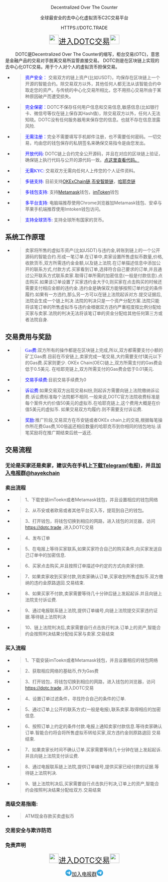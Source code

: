 <p align="center"> Decentralized Over The Counter</p>
<p align="center"> 全球最安全的去中心化虚拟货币C2C交易平台</p>
<p align="center"> HTTPS://DOTC.TRADE</p>
<p align="center"><a href="/dotc/#/allOrders"  ><img src="https://dotc.trade/dotc/static/media/logo.7f64ab42.svg" width=30px height=30px><font size="5">进入DOTC交易</font><img src="https://dotc.trade/dotc/static/media/logo.7f64ab42.svg" width=30px height=30px> </a></p>
&ensp;&ensp;&ensp;&ensp; DOTC是Decentralized Over The Counter的缩写，柜台交易(OTC)，意思是金融产品的交易对手脱离交易所监管直接交易。 DOTC则是在区块链上实现的去中心化OTC交易。用于个人对个人的虚拟货币担保交易。

* ><font color=Blue face="黑体">资产安全：</font> 交易双方的链上资产(比如USDT)，均保存在区块链上一个开源的智能合约。除交易双方以外，其他任何人都无法从该智能合约中取走您的资产。与传统的中心化交易所相比，您不用担心交易所由于某种原因破产而遭受损失。
* ><font color=Blue face="黑体">完全保密：</font>DOTC不保存任何用户信息和交易信息,敏感信息(比如银行卡、微信号等仅在链上保存其Hash值)，除交易双方以外，任何人无法知晓。DOTC没有任何服务器用来保存您的信息。也就不存在信息泄露风险.
* ><font color=Blue face="黑体">无需注册：</font>完全不需要填写手机邮件注册，也不需要任何密码。一切交易，均由您的钱包保存的私钥签名来确保交易指令是由您发出。
* ><font color=Blue face="黑体">开放代码: </font>DOTC链上合约完全公开源码，并且在对应的区块链上验证，确保链上执行代码与公开的源代码一致。[点这里查看代码。](/cn/open.html)
* ><font color=Blue face="黑体">无需KYC:  </font>交易双方无需向任何人上传您的个人证件资料。
* ><font color=Blue face="黑体">多链支持: </font>目前支持[OKExChain链](https://www.okex.com/oec),[币安智能链](https://www.binance.org/cn)，[哈耶克链](https://hayek.link)
* ><font color=Blue face="黑体">多钱包支持: </font>支持[Metamask](https://metamask.io/)钱包，[imToken](https://imtoken.im/)钱包
* ><font color=Blue face="黑体">多平台支持: </font>电脑端推荐使用Chrome浏览器加Metamask钱包、安卓与苹果手机端推荐使用Imtoken钱包访问。
* ><font color=Blue face="黑体">支持全球货币: </font>支持全球所有国家的货币。

## 系统工作原理
* >卖家将所售的虚拟币资产(比如USDT)与违约金,转账到链上的一个公开源码的智能合约.形成一笔订单.在订单中,卖家设置所售虚拟币数量,价格,收款货币,双方所需违约金金额,以及链上法院.在订单描述信息中添加公开的联系方式,付款方式.买家看到订单,选择符合自己要求的订单,并且通过公开联系方式联系卖家.取得订单所需的加密信息(一般是付款信息).点击购买.如果该订单设置了买家违约金大于0,则买家在点击购买的时候还需要支付相应金额的违约金.违约金是确保双方能够按照订单约定的条件履约.如果有一方违约,那么另一方可以在链上法院起诉对方.提交证据后,法院会生成一个链上判决.法院的判决只是一个资产分配方案.法院只能将该笔订单的所售虚拟币与违约金根据双方违约严重程度按比例分配给买家与卖家.法院的判决无法将该笔订单的资金分配给其他任何第三方或者法院自身.

## 交易费用与奖励
* ><font color=Blue face="黑体">Gas费:</font>双方所有的操作都是在区块链上完成,所以,双方都需要支付小额的矿工Gas费.目前在币安链上,卖家完成一笔交易,大约需要支付1美元以下的Gas费.买家则更少.
    OKEx Chain(OEC)链上,双方所需支付的Gas费会低于0.5美元.
    在哈耶克链上,双方所需支付的Gas费会低于0.01美元.
* ><font color=Blue face="黑体">交易手续费:</font>目前交易手续费为0
* ><font color=Blue face="黑体">诉讼费:</font>如果交易双方出现交易纠纷,则起诉方需要向链上法院缴纳诉讼费.诉讼费标准每个法院都不相同.一般来说,DOTC官方法院收费标准是每个案件大约价值50美元的虚拟币.在哈耶克链上,这个费用大概是在价值5美元的虚拟币.
    如果交易双方均履约.则不需要支付诉讼费.
* ><font color=Blue face="黑体">奖励:</font>推广阶段,交易双方在币安链或者OKEx chain上的交易,根据每笔操作所花费Gas费,100倍返还相应数量的哈耶克币到你相同的钱包地址.该笔奖励将在推广期结束后统一返还.

## 交易流程
### 无论是买家还是卖家，建议先在手机上[下载Telegram(电报)](https://telegram.org/)，并且[加入电报群@hayekchain](https://t.me/hayekchain)

### 卖出流程
* >1、下载安装imToekn或者Metamask钱包，并且设置相应的钱包网络
* >2、从币安或者欧易或者其他平台买入币，提现到自己的钱包。
* >3、打开钱包，将钱包切换到相应的网路，进入钱包的浏览器，访问 https://dotc.trade ,进入DOTC交易
* >4、发布订单
* >5、在电报上等待买家联系,如果买家符合自己的购买条件,向买家发送自己订单中的加密信息.
* >6、买家点击购买,并且按照订单描述中约定的方式向卖家付款.
* >7、如果卖家收到买家付款,则卖家确认订单,买家收到所售虚拟币.双方缴纳的违约金原路退回.交易结束.
* >8、如果买家不付款,卖家需要等待几十分钟后链上发起起诉.并且向链上法院支付诉讼费.
* >9、通过电报联系链上法院,提供订单编号,向链上法院提交买家违约证据.等待链上法院判决
* >10、链上法院判决后,卖家需要自行点击执行判决.订单上的资产,智能合约会按照判决结果分配给买家与卖家.交易结束

### 买入流程
* >1、下载安装imToekn或者Metamask钱包，并且设置相应的钱包网络
* >2、获取相应网络的基础币,作为Gas费
* >3、打开钱包，将钱包切换到相应的网路，进入钱包的浏览器，访问 https://dotc.trade ,进入DOTC交易
* >4、设置订单过滤条件，寻找符合自己的条件的订单.
* >5、通过订单上公开的联系方式(一般是电报),联系卖家.取得相应的加密信息.
* >6、按照订单上约定的条件付款.电报上通知卖家付款信息.等待卖家确认订单.智能合约将会将所售虚拟币转给买家,双方违约金则原路退回 交易结束.
* >7、如果卖家长时间不确认订单.买家需要等待几十分钟在链上发起起诉.并且向链上法院支付诉讼费.
* >8、通过电报联系链上法院,提供订单编号,提供买家已经付款的证据.等待链上法院判决.
* >9、链上法院判决后,买家需要自行点击执行判决,订单上的资产,智能合约会按照判决结果分配给双方.交易结束

### 高级交易指南:
* >ATM现金存款买卖虚拟币

### 交易安全与欺诈防范

### 免责声明


<p align="center"><a href="/dotc/#/allOrders"  ><img src="https://dotc.trade/dotc/static/media/logo.7f64ab42.svg" width=30px height=30px><font size="5">进入DOTC交易</font><img src="https://dotc.trade/dotc/static/media/logo.7f64ab42.svg" width=30px height=30px> </a></p>

<p align="center"><a href="https://t.me/hayekchain"  ><img src="/assets/images/telegram.svg" width=20px height=20px><font size="3">加入电报群</font><img src="/assets/images/telegram.svg" width=20px height=20px> </a></p>